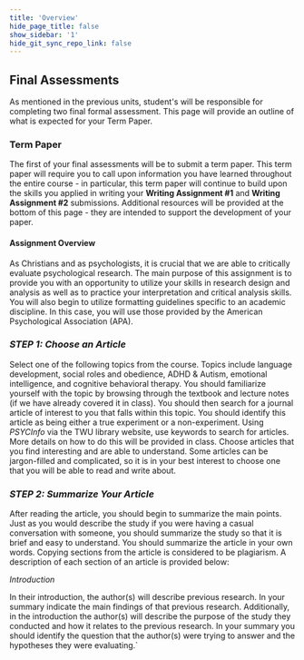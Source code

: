 ```yaml
---
title: 'Overview'
hide_page_title: false
show_sidebar: '1'
hide_git_sync_repo_link: false
---
```


## **Final Assessments**

As mentioned in the previous units, student's will be responsible for completing two final formal assessment. This page will provide an outline of what is expected for your Term Paper.

### Term Paper

The first of your final assessments will be to submit a term paper. This term paper will require you to call upon information you have learned throughout the entire course - in particular, this term paper will continue to build upon the skills you applied in writing your **Writing Assignment #1** and **Writing Assignment #2** submissions. Additional resources will be provided at the bottom of this page - they are intended to support the development of your paper.

#### Assignment Overview

As Christians and as psychologists, it is crucial that we are able to critically evaluate psychological research. The main purpose of this assignment is to provide you with an opportunity to utilize your skills in research design and analysis as well as to practice your interpretation and critical analysis skills. You will also begin to utilize formatting guidelines specific to an academic discipline. In this case, you will use those provided by the American Psychological Association (APA).

### ***STEP 1: Choose an Article***

Select one of the following topics from the course. Topics include language development, social roles and obedience, ADHD & Autism, emotional intelligence, and cognitive behavioral therapy. You should familiarize yourself with the topic by browsing through the textbook and lecture notes (if we have already covered it in class).
You should then search for a journal article of interest to you that falls within this topic. You should identify this article as being either a true experiment or a non-experiment. Using *PSYCInfo* via the TWU library website, use keywords to search for articles. More details on how to do this will be provided in class. Choose articles that you find interesting and are able to understand. Some articles can be jargon-filled and complicated, so it is in your best interest to choose one that you will be able to read and write about.

### ***STEP 2: Summarize Your Article***

After reading the article, you should begin to summarize the main points. Just as you would describe the study if you were having a casual conversation with someone, you should summarize the study so that it is brief and easy to understand. You should summarize the article in your own words. Copying sections from the article is considered to be plagiarism. A description of each section of an article is provided below:

*Introduction*

In their introduction, the author(s) will describe previous research. In your summary indicate the main findings of that previous research. Additionally, in the introduction the author(s) will describe the purpose of the study they conducted and how it relates to the previous research. In your summary you should identify the question that the author(s) were trying to answer and the hypotheses they were evaluating.`
